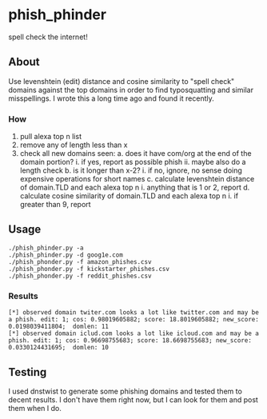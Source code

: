 # phish_phinder
spell check the internet!
## About
Use levenshtein (edit) distance and cosine similarity to "spell check" domains against the top domains in order to find typosquatting and similar misspellings. I wrote this a long time ago and found it recently.
### How
1. pull alexa top n list
2. remove any of length less than x
3. check all new domains seen:
  a. does it have com/org at the end of the domain portion?
    i. if yes, report as possible phish
    ii. maybe also do a length check
  b. is it longer than x-2?
    i. if no, ignore, no sense doing expensive operations for short names
  c. calculate levenshtein distance of domain.TLD and each alexa top n
    i. anything that is 1 or 2, report
  d. calculate cosine similarity of domain.TLD and each alexa top n
    i. if greater than 9, report
## Usage
```
./phish_phinder.py -a
./phish_phinder.py -d goog1e.com
./phish_phonder.py -f amazon_phishes.csv
./phish_phonder.py -f kickstarter_phishes.csv
./phish_phonder.py -f reddit_phishes.csv
```
### Results
```
[*] observed domain twiter.com looks a lot like twitter.com and may be a phish. edit: 1; cos: 0.98019605882; score: 18.8019605882; new_score: 0.0198039411804;  domlen: 11
[*] observed domain iclud.com looks a lot like icloud.com and may be a phish. edit: 1; cos: 0.96698755683; score: 18.6698755683; new_score: 0.0330124431695;  domlen: 10
```
## Testing
I used dnstwist to generate some phishing domains and tested them to decent results. I don't have them right now, but I can look for them and post them when I do.
